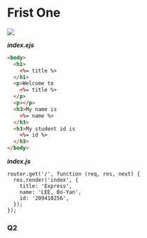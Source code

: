 # Frist One

![](https://i.imgur.com/7xA5p1I.png)

***index.ejs***
```html
<body>
  <h1>
    <%= title %>
  </h1>
  <p>Welcome to
    <%= title %>
  </p>
  <p></p>
  <h3>My name is
    <%= name %>
  </h3>
  <h3>My student id is
    <%= id %>
  </h3>
</body>
```
***index.js***
```
router.get('/', function (req, res, next) {
  res.render('index', {
    title: 'Express',
    name: 'LEE, Bo-Yan',
    id: '209410256',
  });
});
```

### Q2
